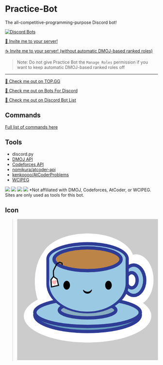 # Practice-Bot
The all-competitive-programming-purpose Discord bot!

[![Discord Bots](https://top.gg/api/widget/status/691416325557452861.svg)](https://top.gg/bot/691416325557452861)

[🍵 Invite me to your server!](https://discordapp.com/api/oauth2/authorize?client_id=691416325557452861&permissions=268470272&scope=bot)

[☕ Invite me to your server! (without automatic DMOJ-based ranked roles)](https://discordapp.com/api/oauth2/authorize?client_id=691416325557452861&permissions=34816&scope=bot)
> Note: Do not give Practice Bot the `Manage Roles` permission if you want to keep automatic DMOJ-based ranked roles off

---

[👀 Check me out on TOP.GG](https://top.gg/bot/691416325557452861)

[👀 Check me out on Bots For Discord](https://botsfordiscord.com/bot/691416325557452861)

[👀 Check me out on Discord Bot List](https://discordbotlist.com/bots/691416325557452861/)

## Commands
[Full list of commands here](COMMANDS.md)
  
## Tools
 - discord.py
 - [DMOJ API](https://dmoj.ca/api/)
 - [Codeforces API](https://codeforces.com/apiHelp)
 - [nomikura/atcoder-api](https://github.com/nomikura/atcoder-api)
 - [kenkoooo/AtCoderProblems](https://github.com/kenkoooo/AtCoderProblems)
 - [WCIPEG](https://wcipeg.com/main)

 ![](dmoj_logo.png) ![](codeforces_logo.png) ![](atcoder_logo.png) ![](wcipeg_logo.png)
 *Not affiliated with DMOJ, Codeforces, AtCoder, or WCIPEG. Sites are only used as tools for this bot.

## Icon
> ![](tea_icon.png)
